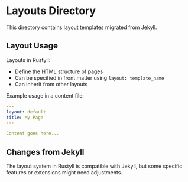 # Layouts Directory

This directory contains layout templates migrated from Jekyll.

## Layout Usage

Layouts in Rustyll:
- Define the HTML structure of pages
- Can be specified in front matter using `layout: template_name`
- Can inherit from other layouts

Example usage in a content file:
```yaml
---
layout: default
title: My Page
---

Content goes here...
```

## Changes from Jekyll

The layout system in Rustyll is compatible with Jekyll, but some specific features
or extensions might need adjustments.
